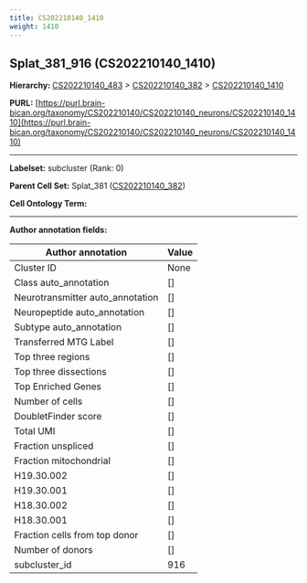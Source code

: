 ```yaml
---
title: CS202210140_1410
weight: 1410
---
```

## Splat_381_916 (CS202210140_1410)
<b>Hierarchy: </b>
[CS202210140_483](../CS202210140_483) >
[CS202210140_382](../CS202210140_382) >
[CS202210140_1410](../CS202210140_1410)

**PURL:** [https://purl.brain-bican.org/taxonomy/CS202210140/CS202210140_neurons/CS202210140_1410](https://purl.brain-bican.org/taxonomy/CS202210140/CS202210140_neurons/CS202210140_1410)

---


**Labelset:** subcluster (Rank: 0)

**Parent Cell Set:** Splat_381 ([CS202210140_382](../CS202210140_382))



**Cell Ontology Term:** 

[MARKER GENES.]: #


---

[TRANSFERRED ANNOTATIONS.]: #


[AUTHOR ANNOTATION FIELDS.]: #


**Author annotation fields:**

| Author annotation | Value |
|-------------------|-------|
|Cluster ID|None|
|Class auto_annotation|[]|
|Neurotransmitter auto_annotation|[]|
|Neuropeptide auto_annotation|[]|
|Subtype auto_annotation|[]|
|Transferred MTG Label|[]|
|Top three regions|[]|
|Top three dissections|[]|
|Top Enriched Genes|[]|
|Number of cells|[]|
|DoubletFinder score|[]|
|Total UMI|[]|
|Fraction unspliced|[]|
|Fraction mitochondrial|[]|
|H19.30.002|[]|
|H19.30.001|[]|
|H18.30.002|[]|
|H18.30.001|[]|
|Fraction cells from top donor|[]|
|Number of donors|[]|
|subcluster_id|916|
